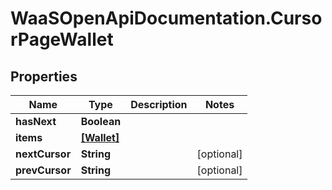# WaaSOpenApiDocumentation.CursorPageWallet

## Properties

Name | Type | Description | Notes
------------ | ------------- | ------------- | -------------
**hasNext** | **Boolean** |  | 
**items** | [**[Wallet]**](Wallet.md) |  | 
**nextCursor** | **String** |  | [optional] 
**prevCursor** | **String** |  | [optional] 


